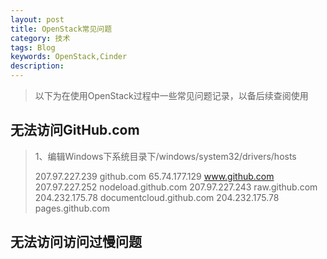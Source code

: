 ```yaml
---
layout: post
title: OpenStack常见问题
category: 技术
tags: Blog
keywords: OpenStack,Cinder
description: 
---
```


>以下为在使用OpenStack过程中一些常见问题记录，以备后续查阅使用

## 无法访问GitHub.com
>1、编辑Windows下系统目录下/windows/system32/drivers/hosts
> 
>207.97.227.239 github.com 
>65.74.177.129 www.github.com 
>207.97.227.252 nodeload.github.com 
>207.97.227.243 raw.github.com
>204.232.175.78 documentcloud.github.com
>204.232.175.78 pages.github.com

## 无法访问访问过慢问题
